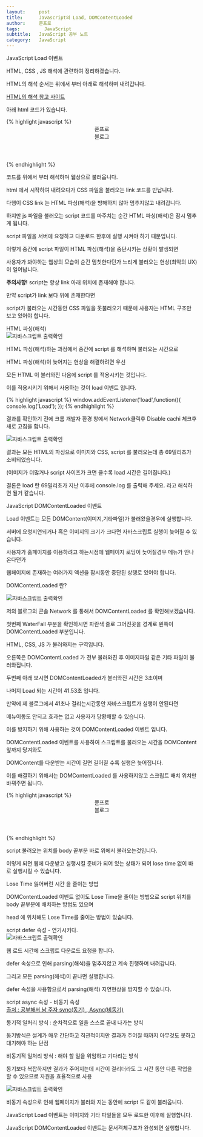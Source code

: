 ```yaml
---
layout:     post
title:      Javascript의 Load, DOMContentLoaded
author:     쭌프로
tags: 		  JavaScript
subtitle:   JavaScript 공부 노트
category:   JavaScript
---
```

<!-- Start Writing Below in Markdown -->

<div class="box">
  <div class="small-title">JavaScript Load 이벤트</div>
  <p>HTML, CSS , JS 해석에 관련하여 정리하겠습니다.</p>
  <p>HTML의 해석 순서는 위에서 부터 아래로 해석하며 내려갑니다.</p>
  <div class="pro-txt">
    <a href="https://www.growingwiththeweb.com/2014/02/async-vs-defer-attributes.html" target="_balnk">HTML의 해석 참고 사이트</a>
  </div>
  <p>아래 html 코드가 있습니다.</p>
{% highlight javascript %}
<!DOCTYPE html>
<html lang="ko-KR">
  <head>
  <meta charset="UTF-8">
  <title>Javascript Slide Example</title>
  <link rel="stylesheet" href="link">
  <script src="link_1"></script>
  <script src="link_2"></script>
  </head>
    <body>
      <header>
        <div class="JJun">쭌프로</div>
          <div>블로그</div>
        </header>
    </body>
</html>
{% endhighlight %}
  <p>코드를 위에서 부터 해석하며 웹상으로 불러옵니다.</p>
  <p>html 에서 시작하여 내려오다가 CSS 파일을 불러오는 link 코드를 만납니다.</p>
  <p>다행이 CSS link 는 HTML 파싱(해석)을 방해하지 않아 멈추지않고 내려갑니다.</p>
  <p>하지만 js 파일을 불러오는 script 코드를 마주치는 순간 HTML 파싱(해석)은 잠시 멈추게 됩니다.</p>
  <p>script 파일을 서버에 요청하고 다운로드 한후에 실행 시켜야 하기 때문입니다.</p>
  <p>이렇게 중간에 script 파일이 HTML 파싱(해석)을 중단시키는 상황이 발생되면</p>
  <p>사용자가 봐야하는 웹상의 모습이 순간 멈칫한다던가 느리게 불러오는 현상(최악의 UX)이 일어납니다.</p>
  <p><strong>주의사항!</strong> script는 항상 link 아래 위치에 존재해야 합니다.</p>
  <p>만약 script가 link 보다 위에 존재한다면</p>
  <p>script가 불러오는 시간동안 CSS 파일을 못불러오기 때문에 사용자는 HTML 구조만 보고 있어야 합니다.</p>
</div>

<div class="box">
  <div class="small-title">HTML 파싱(해석)</div>
  <div class="img-box">
     <img src="https://alalstjr.github.io/promote.github.io/img/2018-10-01-1.png" alt="자바스크립트 출력확인" />
  </div>
  <p>HTML 파싱(해석)하는 과정에서 중간에 script 를 해석하며 불러오는 시간으로</p>
  <p>HTML 파싱(해석)이 늦어지는 현상을 해결하려면 우선</p>
  <p>모든 HTML 이 불러와진 다음에 script 를 적용시키는 것입니다.</p>
  <p>이를 적용시키기 위해서 사용하는 것이 load 이벤트 입니다.</p>
{% highlight javascript %}
window.addEventListener('load',function(){
	console.log('Load');
});
{% endhighlight %}
  <p>결과를 확인하기 전에 크롬 개발자 환경 창에서 Network클릭후 Disable cachi 체크후 새로 고침을 합니다.</p>
  <div class="img-box">
     <img src="https://alalstjr.github.io/promote.github.io/img/2018-10-01-1.png" alt="자바스크립트 출력확인" />
  </div>
  <p>결과는 모든 HTML의 파싱으로 이미지와 CSS, script 를 불러오는데 총 69밀리초가 소비되었습니다.</p>
  <p>(이미지가 더많거나 script 사이즈가 크면 클수록 load 시간은 길어집니다.)</p>
  <p>결론은 load 란 69밀리초가 지난 이후에 console.log 를 출력해 주세요. 라고 해석하면 될거 같습니다. </p>
</div>

<div class="box">
	<div class="small-title">JavaScript DOMContentLoaded 이벤트</div>
	<p>Load 이벤트는 모든 DOMContent(이미지,기타파일)가 불러왔을경우에 실행합니다.</p>
	<p>서버에 요청지연되거나 혹은 이미지의 크기가 크다면 자바스크립트 실행이 늦어질 수 있습니다.</p>
	<p>사용자가 홈페이지를 이용하려고 하는시점에 웹페이지 로딩이 늦어질경우 메뉴가 안나온다던가</p>
	<p>웹페이지에 존재하는 여러가지 액션을 잠시동안 중단된 상탱로 있어야 합니다.</p>
</div>

<div class="box">
	<p>DOMContentLoaded 란?</p>
	<div class="img-box">
	   <img src="https://alalstjr.github.io/promote.github.io/img/2018-10-01-2.png" alt="자바스크립트 출력확인" />
	</div>
	<p>저의 블로그의 콘솔 Network 를 통해서 DOMContentLoaded 를 확인해보겠습니다.</p>
	<p>첫번째 WaterFall 부분을 확인하시면 파란색 줄로 그어진곳을 경계로 왼쪽이 DOMContentLoaded 부분입니다.</p>
	<p>HTML, CSS, JS 가 불러와지는 구역입니다.</p>
	<p>오른쪽은 DOMContentLoaded 가 전부 불러와진 후 이미지파일 같은 기타 파일이 불러와집니다.</p>
	<p>두번째 아래 보시면 DOMContentLoaded가 불러와진 시간은 3초이며</p>
	<p>나머지 Load 되는 시간이 41.53초 입니다.</p>
	<p>만약에 제 블로그에서 41초나 걸리는시간동안 자바스크립트가 실행이 안된다면</p>
	<p>메뉴이동도 안되고 효과는 없고 사용자가 당황해할 수 있습니다.</p>
	<p>이를 방지하기 위해 사용하는 것이 DOMContentLoaded 이벤트 입니다.</p>
</div>

<div class="box">
	<p>DOMContentLoaded 이벤트를 사용하여 스크립트를 불러오는 시간을 DOMContent 앞까지 당겨와도</p>
	<p>DOMContent를 다운받는 시간이 길면 길어질 수록 실행은 늦어집니다.</p>
	<p>이를 해결하기 위해서는 DOMContentLoaded 를 사용하지않고 스크립트 배치 위치만 바꿔주면 됩니다.</p>
	{% highlight javascript %}
	<!DOCTYPE html>
	<html lang="ko-KR">
	  <head>
	  <meta charset="UTF-8">
	  <title>Javascript Slide Example</title>
	  <link rel="stylesheet" href="link">
	  </head>
	    <body>
	      <header>
		<div class="JJun">쭌프로</div>
		  <div>블로그</div>
		</header>
		<script src="link_1"></script>
		<script src="link_2"></script>
	    </body>
	</html>
	{% endhighlight %}
	<p>script 불러오는 위치를 body 끝부분 바로 위에서 불러오는것입니다.</p>
	<p>이렇게 되면 웹에 다운받고 실행시킬 준비가 되어 있는 상태가 되어 lose time 없이 바로 실행시킬 수 있습니다.</p>
</div>

<div class="box">
	<div class="small-title">Lose Time 잃어버린 시간 을 줄이는 방법</div>
	<p>DOMContentLoaded 이벤트 없이도 Lose Time을 줄이는 방법으로 script 위치를 body 끝부분에 배치하는 방법도 있으며</p>
	<p>head 에 위치해도 Lose Time를 줄이는 방법이 있습니다.</p>
	<div class="small-title">script defer 속성 - 연기시키다.</div>
	<div class="img-box">
	   <img src="https://alalstjr.github.io/promote.github.io/img/2018-10-01-4.png" alt="자바스크립트 출력확인" />
	</div>
	<p>웹 로드 시간에 스크립트 다운로드 요청을 합니다.</p>
	<p>defer 속성으로 인해 parsing(해석)을 멈추지않고 계속 진행하며 내려갑니다.</p>
	<p>그리고 모든 parsing(해석)이 끝나면 실행합니다.</p>
	<p>defer 속성을 사용함으로서 parsing(해석) 지연현상을 방지할 수 있습니다.</p>
</div>

<div class="box">
	<div class="small-title">script async 속성 - 비동기 속성</div>
	<div class="pro-txt">
	  <a href="http://private.tistory.com/24" target="_balnk">출처 : 공부해서 남 주자 sync(동기) , Async(비동기)</a>
	  <p>동기적 일처리 방식 : 순차적으로 일을 스스로 끝내 나가는 방식</p>
	  <p>동기방식은 설계가 매우 간단하고 직관적이지만 결과가 주어질 때까지 아무것도 못하고 대기해야 하는 단점</p>
	  <p>비동기적 일처리 방식 : 해야 할 일을 위임하고 기다리는 방식</p>
	  <p>동기보다 복잡하지만 결과가 주어지는데 시간이 걸리더라도 그 시간 동안 다른 작업을 할 수 있으므로 자원을 효율적으로 사용</p>
	</div>
	  <div class="img-box">
	     <img src="https://alalstjr.github.io/promote.github.io/img/2018-10-01-5.png" alt="자바스크립트 출력확인" />
	  </div>
	  <p>비동기 속성으로 인해 웹페이지가 불러와 지는 동안에 script 도 같이 불러옵니다.</p>
</div>

<div class="box">
	<p>JavaScript Load 이벤트는 이미지와 기타 파일들을 모두 로드한 이후에 실행합니다.</p>
	<p>JavaScript DOMContentLoaded 이벤트는 문서객체구조가 완성되면 실행합니다.</p>
</div>
